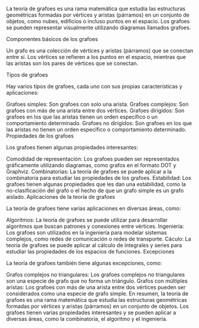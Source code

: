 La teoría de grafoes es una rama matemática que estudia las estructuras geométricas formadas por vértices y aristas (párramos) en un conjunto de objetos, como nubes, edificios o incluso puntos en el espacio. Los grafoes se pueden representar visualmente utilizando diagramas llamados grafoes.

Componentes básicos de los grafoes

Un grafo es una colección de vértices y aristas (párramos) que se conectan entre sí. Los vértices se refieren a los puntos en el espacio, mientras que las aristas son los pares de vértices que se conectan.

Tipos de grafoes

Hay varios tipos de grafoes, cada uno con sus propias características y aplicaciones:

Grafoes simples: Son grafoes con solo una arista.
Grafoes complejos: Son grafoes con más de una arista entre dos vértices.
Grafoes dirigidos: Son grafoes en los que las aristas tienen un orden específico o un comportamiento determinado.
Grafoes no dirigidos: Son grafoes en los que las aristas no tienen un orden específico o comportamiento determinado.
Propiedades de los grafoes

Los grafoes tienen algunas propiedades interesantes:

Comodidad de representación: Los grafoes pueden ser representados gráficamente utilizando diagramas, como grafos en el formato DOT y Graphviz.
Combinatorias: La teoría de grafoes se puede aplicar a la combinatoria para estudiar las propiedades de los grafoes.
Estabilidad: Los grafoes tienen algunas propiedades que les dan una estabilidad, como la no-clasificación del grafo o el hecho de que un grafo simple es un grafo aislado.
Aplicaciones de la teoría de grafoes

La teoría de grafoes tiene varias aplicaciones en diversas áreas, como:

Algoritmos: La teoría de grafoes se puede utilizar para desarrollar algoritmos que buscan patrones y conexiones entre vértices.
Ingeniería: Los grafoes son utilizados en la ingeniería para modelar sistemas complejos, como redes de comunicación o redes de transporte.
Cáculo: La teoría de grafoes se puede aplicar al cálculo de integrales y series para estudiar las propiedades de los espacios de funciones.
Excepciones

La teoría de grafoes también tiene algunas excepciones, como:

Grafos complejos no triangulares: Los grafoes complejos no triangulares son una especie de grafo que no forma un triángulo.
Grafos con múltiples aristas: Los grafoes con más de una arista entre dos vértices pueden ser considerados como una especie de grafo simple.
En resumen, la teoría de grafoes es una rama matemática que estudia las estructuras geométricas formadas por vértices y aristas (párramos) en un conjunto de objetos. Los grafoes tienen varias propiedades interesantes y se pueden aplicar a diversas áreas, como la combinatoria, el algoritmo y el ingeniería.
